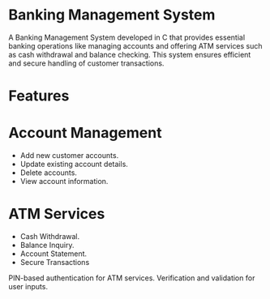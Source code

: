 # Banking Management System
A Banking Management System developed in C that provides essential banking operations like managing accounts and offering ATM services such as cash withdrawal and balance checking. This system ensures efficient and secure handling of customer transactions.

# Features
# Account Management

- Add new customer accounts.
- Update existing account details.
- Delete accounts.
- View account information.
# ATM Services

- Cash Withdrawal.
- Balance Inquiry.
- Account Statement.
- Secure Transactions


PIN-based authentication for ATM services.
Verification and validation for user inputs.
